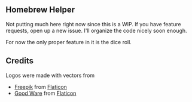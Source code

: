 ## Homebrew Helper

Not putting much here right now since this is a WIP. If you have feature requests, open up a new issue. I'll organize the code nicely soon enough.

For now the only proper feature in it is the dice roll.


## Credits

Logos were made with vectors from

- [Freepik](https://www.flaticon.com/br/autores/freepik) from [Flaticon](https://www.flaticon.com/br/)
- [Good Ware](https://www.flaticon.com/br/autores/good-ware) from [Flaticon](https://www.flaticon.com/br/)

